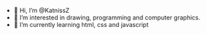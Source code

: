 - 👋 Hi, I’m @KatnissZ
- 👀 I’m interested in drawing, programming and computer graphics.
- 🌱 I’m currently learning html, css and javascript


<!---
KatnissZ/KatnissZ is a ✨ special ✨ repository because its `README.md` (this file) appears on your GitHub profile.
You can click the Preview link to take a look at your changes.
--->
